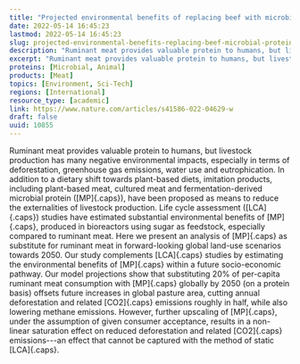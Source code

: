 ```yaml
---
title: "Projected environmental benefits of replacing beef with microbial protein"
date: 2022-05-14 16:45:23
lastmod: 2022-05-14 16:45:23
slug: projected-environmental-benefits-replacing-beef-microbial-protein
description: "Ruminant meat provides valuable protein to humans, but livestock production has many negative environmental impacts, especially in terms of deforestation, greenhouse gas emissions, water use and eutrophication. In addition to a dietary shift towards plant-based diets, imitation products, including plant-based meat, cultured meat and fermentation-derived microbial protein (MP), have been proposed as means to reduce the externalities of livestock production."
excerpt: "Ruminant meat provides valuable protein to humans, but livestock production has many negative environmental impacts, especially in terms of deforestation, greenhouse gas emissions, water use and eutrophication. In addition to a dietary shift towards plant-based diets, imitation products, including plant-based meat, cultured meat and fermentation-derived microbial protein (MP), have been proposed as means to reduce the externalities of livestock production."
proteins: [Microbial, Animal]
products: [Meat]
topics: [Environment, Sci-Tech]
regions: [International]
resource_type: [academic]
link: https://www.nature.com/articles/s41586-022-04629-w
draft: false
uuid: 10855
---
```

Ruminant meat provides valuable protein to humans, but livestock
production has many negative environmental impacts, especially in terms
of deforestation, greenhouse gas emissions, water use and
eutrophication. In addition to a dietary shift towards plant-based
diets, imitation products, including plant-based meat, cultured meat and
fermentation-derived microbial protein ([MP]{.caps}), have been proposed
as means to reduce the externalities of livestock production. Life cycle
assessment ([LCA]{.caps}) studies have estimated substantial
environmental benefits of [MP]{.caps}, produced in bioreactors using
sugar as feedstock, especially compared to ruminant meat. Here we
present an analysis of [MP]{.caps} as substitute for ruminant meat in
forward-looking global land-use scenarios towards 2050. Our study
complements [LCA]{.caps} studies by estimating the environmental
benefits of [MP]{.caps} within a future socio-economic pathway. Our
model projections show that substituting 20% of per-capita ruminant meat
consumption with [MP]{.caps} globally by 2050 (on a protein basis)
offsets future increases in global pasture area, cutting annual
deforestation and related [CO2]{.caps} emissions roughly in half, while
also lowering methane emissions. However, further upscaling of
[MP]{.caps}, under the assumption of given consumer acceptance, results
in a non-linear saturation effect on reduced deforestation and related
[CO2]{.caps} emissions---an effect that cannot be captured with the
method of static [LCA]{.caps}.
